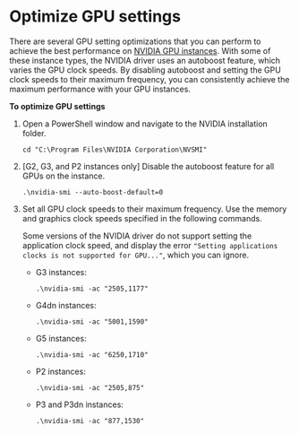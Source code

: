 # Optimize GPU settings<a name="optimize_gpu"></a>

There are several GPU setting optimizations that you can perform to achieve the best performance on [NVIDIA GPU instances](accelerated-computing-instances.md#gpu-instances)\. With some of these instance types, the NVIDIA driver uses an autoboost feature, which varies the GPU clock speeds\. By disabling autoboost and setting the GPU clock speeds to their maximum frequency, you can consistently achieve the maximum performance with your GPU instances\. 

**To optimize GPU settings**

1. Open a PowerShell window and navigate to the NVIDIA installation folder\.

   ```
   cd "C:\Program Files\NVIDIA Corporation\NVSMI"
   ```

1. \[G2, G3, and P2 instances only\] Disable the autoboost feature for all GPUs on the instance\.

   ```
   .\nvidia-smi --auto-boost-default=0
   ```

1. Set all GPU clock speeds to their maximum frequency\. Use the memory and graphics clock speeds specified in the following commands\.

   Some versions of the NVIDIA driver do not support setting the application clock speed, and display the error `"Setting applications clocks is not supported for GPU..."`, which you can ignore\.
   + G3 instances:

     ```
     .\nvidia-smi -ac "2505,1177"
     ```
   + G4dn instances:

     ```
     .\nvidia-smi -ac "5001,1590"
     ```
   + G5 instances:

     ```
     .\nvidia-smi -ac "6250,1710"
     ```
   + P2 instances:

     ```
     .\nvidia-smi -ac "2505,875"
     ```
   + P3 and P3dn instances:

     ```
     .\nvidia-smi -ac "877,1530"
     ```